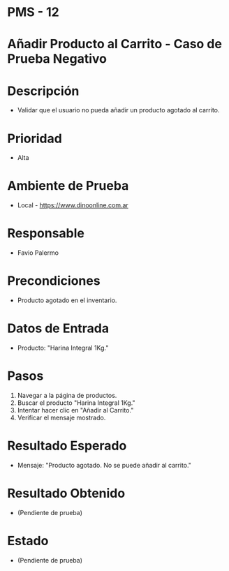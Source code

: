 # PMS - 12
# Añadir Producto al Carrito - Caso de Prueba Negativo
# Descripción
- Validar que el usuario no pueda añadir un producto agotado al carrito.

# Prioridad
- Alta

# Ambiente de Prueba
- Local - https://www.dinoonline.com.ar

# Responsable
- Favio Palermo

# Precondiciones
- Producto agotado en el inventario.

# Datos de Entrada
- Producto: "Harina Integral 1Kg."

# Pasos
1. Navegar a la página de productos.
2. Buscar el producto "Harina Integral 1Kg."
3. Intentar hacer clic en "Añadir al Carrito."
4. Verificar el mensaje mostrado.

# Resultado Esperado
- Mensaje: "Producto agotado. No se puede añadir al carrito."

# Resultado Obtenido
- (Pendiente de prueba)

# Estado
- (Pendiente de prueba)
